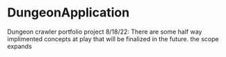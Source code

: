 # DungeonApplication
Dungeon crawler portfolio project
 8/18/22:
      There are some half way implimented concepts at play that will be finalized in the future. the scope expands

